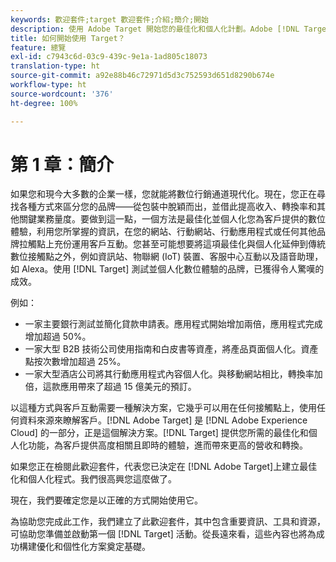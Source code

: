 ```yaml
---
keywords: 歡迎套件;target 歡迎套件;介紹;簡介;開始
description: 使用 Adobe Target 開始您的最佳化和個人化計劃。Adobe [!DNL Target] 歡迎套件是開始的好地方。
title: 如何開始使用 Target？
feature: 總覽
exl-id: c7943c6d-03c9-439c-9e1a-1ad805c18073
translation-type: ht
source-git-commit: a92e88b46c72971d5d3c752593d651d8290b674e
workflow-type: ht
source-wordcount: '376'
ht-degree: 100%

---
```


# 第 1 章：簡介

如果您和現今大多數的企業一樣，您就能將數位行銷通道現代化。現在，您正在尋找各種方式來區分您的品牌——從包裝中脫穎而出，並借此提高收入、轉換率和其他關鍵業務量度。要做到這一點，一個方法是最佳化並個人化您為客戶提供的數位體驗，利用您所掌握的資訊，在您的網站、行動網站、行動應用程式或任何其他品牌拉觸點上充份運用客戶互動。您甚至可能想要將這項最佳化與個人化延伸到傳統數位接觸點之外，例如資訊站、物聯網 (IoT) 裝置、客服中心互動以及語音助理，如 Alexa。使用 [!DNL Target] 測試並個人化數位體驗的品牌，已獲得令人驚嘆的成效。

例如：

* 一家主要銀行測試並簡化貸款申請表。應用程式開始增加兩倍，應用程式完成增加超過 50%。
* 一家大型 B2B 技術公司使用指南和白皮書等資產，將產品頁面個人化。資產點按次數增加超過 25%。
* 一家大型酒店公司將其行動應用程式內容個人化。與移動網站相比，轉換率加倍，這款應用帶來了超過 15 億美元的預訂。

以這種方式與客戶互動需要一種解決方案，它幾乎可以用在任何接觸點上，使用任何資料來源來瞭解客戶。[!DNL Adobe Target] 是 [!DNL Adobe Experience Cloud] 的一部分，正是這個解決方案。[!DNL Target] 提供您所需的最佳化和個人化功能，為客戶提供高度相關且即時的體驗，進而帶來更高的營收和轉換。

如果您正在檢閱此歡迎套件，代表您已決定在 [!DNL Adobe Target]上建立最佳化和個人化程式。我們很高興您這麼做了。

現在，我們要確定您是以正確的方式開始使用它。

為協助您完成此工作，我們建立了此歡迎套件，其中包含重要資訊、工具和資源，可協助您準備並啟動第一個 [!DNL Target] 活動。從長遠來看，這些內容也將為成功構建優化和個性化方案奠定基礎。
